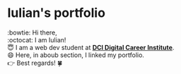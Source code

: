 # Iulian's portfolio
:bowtie: Hi there,\
:octocat: I am Iulian!\
:innocent: I am a web dev student at [**DCI Digital Career Institute**](https://www.digitalcareerinstitute.org).\
:smile: Here, in aboub section, I linked my portfolio.\
:point_right: Best regards! :four_leaf_clover:
